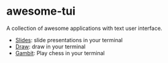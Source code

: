 # awesome-tui
A collection of awesome applications with text user interface.

* [Slides](https://github.com/maaslalani/slides): slide presentations in your terminal
* [Draw](https://github.com/maaslalani/draw): draw in your terminal
* [Gambit](https://github.com/maaslalani/gambit): Play chess in your terminal
